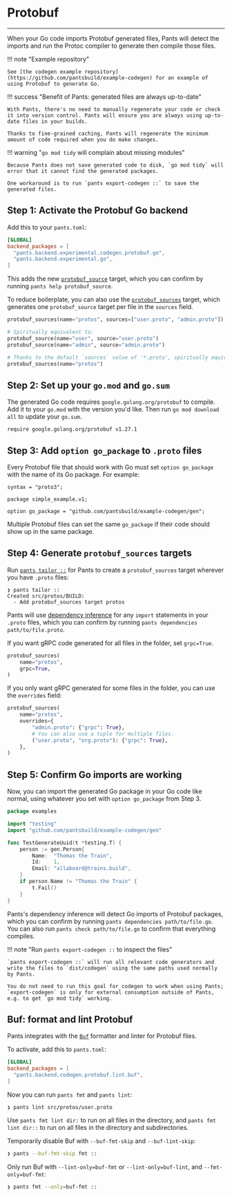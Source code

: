 # Protobuf

---

When your Go code imports Protobuf generated files, Pants will detect the imports and run the Protoc compiler to generate then compile those files.

!!! note "Example repository"

    See [the codegen example repository](https://github.com/pantsbuild/example-codegen) for an example of using Protobuf to generate Go.

!!! success "Benefit of Pants: generated files are always up-to-date"

    With Pants, there's no need to manually regenerate your code or check it into version control. Pants will ensure you are always using up-to-date files in your builds.

    Thanks to fine-grained caching, Pants will regenerate the minimum amount of code required when you do make changes.

!!! warning "`go mod tidy` will complain about missing modules"

    Because Pants does not save generated code to disk, `go mod tidy` will error that it cannot find the generated packages.

    One workaround is to run `pants export-codegen ::` to save the generated files.

## Step 1: Activate the Protobuf Go backend

Add this to your `pants.toml`:

```toml title="pants.toml"
[GLOBAL]
backend_packages = [
  "pants.backend.experimental.codegen.protobuf.go",
  "pants.backend.experimental.go",
]
```

This adds the new [`protobuf_source`](doc:reference-protobuf_source) target, which you can confirm by running `pants help protobuf_source`.

To reduce boilerplate, you can also use the [`protobuf_sources`](doc:reference-protobuf_sources) target, which generates one `protobuf_source` target per file in the `sources` field.

```python title="BUILD"
protobuf_sources(name="protos", sources=["user.proto", "admin.proto"])

# Spiritually equivalent to:
protobuf_source(name="user", source="user.proto")
protobuf_source(name="admin", source="admin.proto")

# Thanks to the default `sources` value of '*.proto', spiritually equivalent to:
protobuf_sources(name="protos")
```

## Step 2: Set up your `go.mod` and `go.sum`

The generated Go code requires `google.golang.org/protobuf` to compile. Add it to your `go.mod` with the version you'd like. Then run `go mod download all` to update your `go.sum`.

```text title="go.mod"
require google.golang.org/protobuf v1.27.1
```

## Step 3: Add `option go_package` to `.proto` files

Every Protobuf file that should work with Go must set `option go_package` with the name of its Go package. For example:

```text title="src/protos/example/v1/person.proto"
syntax = "proto3";

package simple_example.v1;

option go_package = "github.com/pantsbuild/example-codegen/gen";
```

Multiple Protobuf files can set the same `go_package` if their code should show up in the same package.

## Step 4: Generate `protobuf_sources` targets

Run [`pants tailor ::`](../../getting-started/initial-configuration.md#5-generate-build-files) for Pants to create a `protobuf_sources` target wherever you have `.proto` files:

```
❯ pants tailor ::
Created src/protos/BUILD:
  - Add protobuf_sources target protos
```

Pants will use [dependency inference](../../using-pants/concepts/targets.md) for any `import` statements in your `.proto` files, which you can confirm by running `pants dependencies path/to/file.proto`.

If you want gRPC code generated for all files in the folder, set `grpc=True`.

```python title="src/proto/example/BUILD"
protobuf_sources(
    name="protos",
    grpc=True,
)
```

If you only want gRPC generated for some files in the folder, you can use the `overrides` field:

```python title="src/proto/example/BUILD"
protobuf_sources(
    name="protos",
    overrides={
        "admin.proto": {"grpc": True},
        # You can also use a tuple for multiple files.
        ("user.proto", "org.proto"): {"grpc": True},
    },
)
```

## Step 5: Confirm Go imports are working

Now, you can import the generated Go package in your Go code like normal, using whatever you set with `option go_package` from Step 3.

```go title="src/go/examples/proto_test.go"
package examples

import "testing"
import "github.com/pantsbuild/example-codegen/gen"

func TestGenerateUuid(t *testing.T) {
	person := gen.Person{
		Name:  "Thomas the Train",
		Id:    1,
		Email: "allaboard@trains.build",
	}
	if person.Name != "Thomas the Train" {
		t.Fail()
	}
}
```

Pants's dependency inference will detect Go imports of Protobuf packages, which you can confirm by running `pants dependencies path/to/file.go`. You can also run `pants check path/to/file.go` to confirm that everything compiles.

!!! note "Run `pants export-codegen ::` to inspect the files"

    `pants export-codegen ::` will run all relevant code generators and write the files to `dist/codegen` using the same paths used normally by Pants.

    You do not need to run this goal for codegen to work when using Pants; `export-codegen` is only for external consumption outside of Pants, e.g. to get `go mod tidy` working.

## Buf: format and lint Protobuf

Pants integrates with the [`Buf`](https://buf.build/blog/introducing-buf-format) formatter and linter for Protobuf files.

To activate, add this to `pants.toml`:

```toml title="pants.toml"
[GLOBAL]
backend_packages = [
  "pants.backend.codegen.protobuf.lint.buf",
]
```

Now you can run `pants fmt` and `pants lint`:

```
❯ pants lint src/protos/user.proto
```

Use `pants fmt lint dir:` to run on all files in the directory, and `pants fmt lint dir::` to run on all files in the directory and subdirectories.

Temporarily disable Buf with `--buf-fmt-skip` and `--buf-lint-skip`:

```bash
❯ pants --buf-fmt-skip fmt ::
```

Only run Buf with `--lint-only=buf-fmt` or `--lint-only=buf-lint`, and `--fmt-only=buf-fmt`:

```bash
❯ pants fmt --only=buf-fmt ::
```
